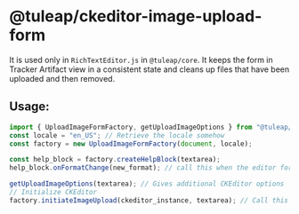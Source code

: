 # @tuleap/ckeditor-image-upload-form

It is used only in `RichTextEditor.js` in `@tuleap/core`. It keeps the form in Tracker Artifact view in a consistent
state and cleans up files that have been uploaded and then removed.

## Usage:

```javascript
import { UploadImageFormFactory, getUploadImageOptions } from "@tuleap/ckeditor-image-upload-form";
const locale = "en_US"; // Retrieve the locale somehow
const factory = new UploadImageFormFactory(document, locale);

const help_block = factory.createHelpBlock(textarea);
help_block.onFormatChange(new_format); // call this when the editor format changes

getUploadImageOptions(textarea); // Gives additional CKEditor options
// Initialize CKEditor
factory.initiateImageUpload(ckeditor_instance, textarea); // Call this after CKEditor has been initialized

```

